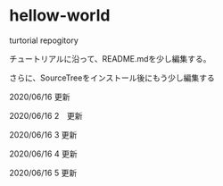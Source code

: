 # hellow-world
turtorial repogitory

チュートリアルに沿って、README.mdを少し編集する。

さらに、SourceTreeをインストール後にもう少し編集する

2020/06/16 更新

2020/06/16 2　更新

2020/06/16 3 更新

2020/06/16 4 更新

2020/06/16 5 更新
